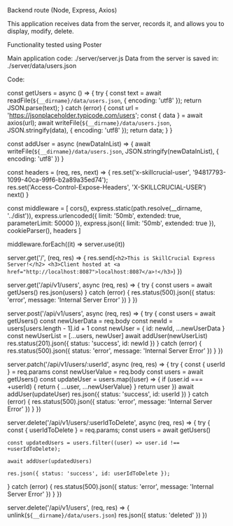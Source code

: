 Backend route (Node, Express, Axios)

This application receives data from the server, records it, and allows you to display, modify, delete.

Functionality tested using Poster

Main application code: ./server/server.js
Data from the server is saved in: ./server/data/users.json

Code:

const getUsers = async () => {
  try {
    const text = await readFile(`${__dirname}/data/users.json`, { encoding: 'utf8' });
    return JSON.parse(text);
  } catch (error) {
    const url = 'https://jsonplaceholder.typicode.com/users';
    const { data } = await axios(url);
    await writeFile(`${__dirname}/data/users.json`, JSON.stringify(data), { encoding: 'utf8' });
    return data;
  }
}

const addUser = async (newDataInList) => {
    await writeFile(`${__dirname}/data/users.json`, JSON.stringify(newDataInList), { encoding: 'utf8' })
} 

const headers = (req, res, next) => {
  res.set('x-skillcrucial-user', '94817793-1099-40ca-99f6-b2a89a35ed74');  
  res.set('Access-Control-Expose-Headers', 'X-SKILLCRUCIAL-USER')  
  next()
}

const middleware = [
  cors(),
  express.static(path.resolve(__dirname, '../dist')),
  express.urlencoded({ limit: '50mb', extended: true, parameterLimit: 50000 }),
  express.json({ limit: '50mb', extended: true }),
  cookieParser(),
  headers
]

middleware.forEach((it) => server.use(it))

server.get('/', (req, res) => {
  res.send(`
    <h2>This is SkillCrucial Express Server!</h2>
    <h3>Client hosted at <a href="http://localhost:8087">localhost:8087</a>!</h3>
  `)
})

server.get('/api/v1/users', async (req, res) => {
  try {
    const users = await getUsers()
      res.json(users)
  } catch (error) {
      res.status(500).json({ status: 'error', message: 'Internal Server Error' })
  }
})

server.post('/api/v1/users', async (req, res) => {
  try {
    const users = await getUsers()
    const newUserData = req.body
    const newId = users[users.length - 1].id + 1
    const newUser = { id: newId, ...newUserData }
    const newUserList = [...users, newUser]
    await addUser(newUserList)
    res.status(201).json({ status: 'success', id: newId })
  } catch (error) {
      res.status(500).json({ status: 'error', message: 'Internal Server Error' })
  }
})

server.patch('/api/v1/users/:userId', async (req, res) => {
  try {
    const { userId } = req.params
    const newUserValue = req.body
    const users = await getUsers()
    const updateUser = users.map((user) => {
      if (user.id === +userId) {
        return { ...user, ...newUserValue}
     }
      return user
    })
    await addUser(updateUser)
    res.json({ status: 'success', id: userId })
  } catch (error) {
      res.status(500).json({ status: 'error', message: 'Internal Server Error' })
  }
})

server.delete('/api/v1/users/:userIdToDelete', async (req, res) => {
  try {
    const { userIdToDelete } = req.params;
    const users = await getUsers()

    const updatedUsers = users.filter((user) => user.id !== +userIdToDelete);
    
    await addUser(updatedUsers)
    
    res.json({ status: 'success', id: userIdToDelete });
  } catch (error) {
      res.status(500).json({ status: 'error', message: 'Internal Server Error' })
  }
})

server.delete('/api/v1/users', (req, res) => {
  unlink(`${__dirname}/data/users.json`)
  res.json({ status: 'deleted' })
})

